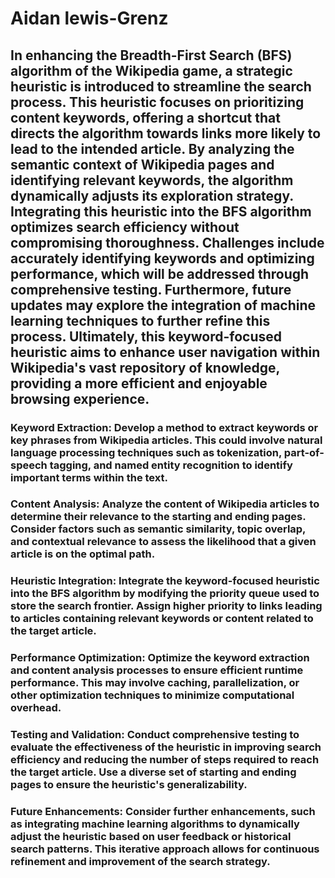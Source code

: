 # Aidan lewis-Grenz

## In enhancing the Breadth-First Search (BFS) algorithm of the Wikipedia game, a strategic heuristic is introduced to streamline the search process. This heuristic focuses on prioritizing content keywords, offering a shortcut that directs the algorithm towards links more likely to lead to the intended article. By analyzing the semantic context of Wikipedia pages and identifying relevant keywords, the algorithm dynamically adjusts its exploration strategy. Integrating this heuristic into the BFS algorithm optimizes search efficiency without compromising thoroughness. Challenges include accurately identifying keywords and optimizing performance, which will be addressed through comprehensive testing. Furthermore, future updates may explore the integration of machine learning techniques to further refine this process. Ultimately, this keyword-focused heuristic aims to enhance user navigation within Wikipedia's vast repository of knowledge, providing a more efficient and enjoyable browsing experience.

### Keyword Extraction: Develop a method to extract keywords or key phrases from Wikipedia articles. This could involve natural language processing techniques such as tokenization, part-of-speech tagging, and named entity recognition to identify important terms within the text.

### Content Analysis: Analyze the content of Wikipedia articles to determine their relevance to the starting and ending pages. Consider factors such as semantic similarity, topic overlap, and contextual relevance to assess the likelihood that a given article is on the optimal path.

### Heuristic Integration: Integrate the keyword-focused heuristic into the BFS algorithm by modifying the priority queue used to store the search frontier. Assign higher priority to links leading to articles containing relevant keywords or content related to the target article.

### Performance Optimization: Optimize the keyword extraction and content analysis processes to ensure efficient runtime performance. This may involve caching, parallelization, or other optimization techniques to minimize computational overhead.

### Testing and Validation: Conduct comprehensive testing to evaluate the effectiveness of the heuristic in improving search efficiency and reducing the number of steps required to reach the target article. Use a diverse set of starting and ending pages to ensure the heuristic's generalizability.

### Future Enhancements: Consider further enhancements, such as integrating machine learning algorithms to dynamically adjust the heuristic based on user feedback or historical search patterns. This iterative approach allows for continuous refinement and improvement of the search strategy.
